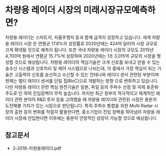 # 차량용 레이더 시장의 미래시장규모예측하면?
 차량용 레이더는 스마트카, 자율주행자 등과 함께 급격히 성장하고 있습니다. 세계 차량용 레이더 시장 은 연평균 17.8%의 성장률로 2020년에는 424억 달러의 시장 규모로 크게 확대될 것으로 예측이 됩니다. 또한 국내 차량용 레이더 시장의 규모도 2015년 4,700억 원에서 연평균 15.7%씩 성장하여 2020년에는 1조 3,015억 규모의 시장을 형성할 것으로 예상됩니다. 
 차량용 레이더의 핵심기술은 크게 신호를 보내고 받을 수 있는 송수신 시스템과 신호처리 및 제어 시스템으로 나뉘는데, 이 중에서 가장 핵심이 되는 기술은 고출력의 신호를 송신하고 수신할 수 있는 안테나와 레이더 센서 관련된 부분이며 현재는 멀티 레이더 센서를 단일 칩(RoC)으로 개발하는 방향 으로 변화하고 있습니다.  다만 차량용 레이더 관련 핵심 원천기술은 일본, 독일 등의 주파수 선점 및 국제 표준화 주도로 인 하여 진입장벽이 무척 높습니다. 하지만 최근 정부의 적극적이고 체계적인 레이더 관련 분야의 R&D 투자 등을 고려했을 때 차량용 레이더와 관련된 시장은 충분히 도전해볼 가치가 있는 시장으로 판단됩니다. 특히 주파수 통합을 위한 Multi Radar 시장의 출현 등의 변화를 적절히 활용한다면, 중소기업이 진입 장벽을 뛰어넘어 차량용 레이더 시장에 진입한다면 이후에는 충분히 안정적인 성장이 가능할 것으로 예상됩니다. 

## 참고문서 
- 3-2016-차량용레이더.pdf